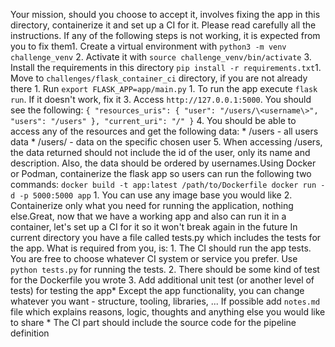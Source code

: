 Your mission, should you choose to accept it, involves fixing the app in this directory, containerize it and set up a CI for it. Please read carefully all the instructions. If any of the following steps is not working, it is expected from you to fix them1. Create a virtual environment with `python3 -m venv challenge_venv` 2. Activate it with `source challenge_venv/bin/activate` 3. Install the requirements in this directory `pip install -r requirements.txt`1. Move to `challenges/flask_container_ci` directory, if you are not already there 1. Run `export FLASK_APP=app/main.py` 1. To run the app execute `flask run`. If it doesn't work, fix it 3. Access `http://127.0.0.1:5000`. You should see the following: ``` { "resources_uris": { "user": "/users/\<username\>", "users": "/users" }, "current_uri": "/" } ``` 4. You should be able to access any of the resources and get the following data: * /users - all users data * /users/<username> - data on the specific chosen user 5. When accessing /users, the data returned should not include the id of the user, only its name and description. Also, the data should be ordered by usernames.Using Docker or Podman, containerize the flask app so users can run the following two commands: ``` docker build -t app:latest /path/to/Dockerfile docker run -d -p 5000:5000 app ``` 1. You can use any image base you would like 2. Containerize only what you need for running the application, nothing else.Great, now that we have a working app and also can run it in a container, let's set up a CI for it so it won't break again in the future In current directory you have a file called tests.py which includes the tests for the app. What is required from you, is: 1. The CI should run the app tests. You are free to choose whatever CI system or service you prefer. Use `python tests.py` for running the tests. 2. There should be some kind of test for the Dockerfile you wrote 3. Add additional unit test (or another level of tests) for testing the app* Except the app functionality, you can change whatever you want - structure, tooling, libraries, ... If possible add `notes.md` file which explains reasons, logic, thoughts and anything else you would like to share * The CI part should include the source code for the pipeline definition
